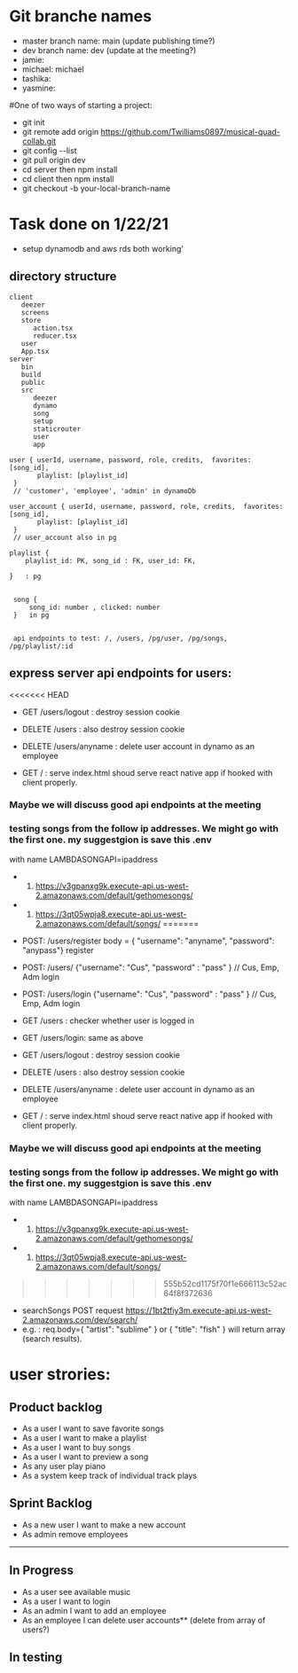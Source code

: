 # Git branche names

- master branch name: main (update publishing time?)
- dev branch name: dev (update at the meeting?)
- jamie:
- michael: michael
- tashika:
- yasmine:

#One of two ways of starting a project:

- git init
- git remote add origin https://github.com/Twilliams0897/musical-quad-collab.git
- git config --list
- git pull origin dev
- cd server then npm install
- cd client then npm install
- git checkout -b your-local-branch-name

# Task done on 1/22/21

- setup dynamodb and aws rds both working'

## directory structure

```
client
   deezer
   screens
   store
      action.tsx
      reducer.tsx
   user
   App.tsx
server
   bin
   build
   public
   src
      deezer
      dynamo
      song
      setup
      staticrouter
      user
      app
```

```
user { userId, username, password, role, credits,  favorites: [song_id],
       playlist: [playlist_id]
 }
 // 'customer', 'employee', 'admin' in dynamoDb

user_account { userId, username, password, role, credits,  favorites: [song_id],
       playlist: [playlist_id]
 }
 // user_account also in pg

playlist {
	playlist_id: PK, song_id : FK, user_id: FK,

}   : pg


 song {
     song_id: number , clicked: number
 }   in pg


 api endpoints to test: /, /users, /pg/user, /pg/songs, /pg/playlist/:id
```

## express server api endpoints for users:

<<<<<<< HEAD
* GET /users/logout  : destroy session cookie
* DELETE /users  : also destroy session cookie

* DELETE /users/anyname  : delete user account in dynamo as an employee


* GET /   : serve index.html shoud serve react native app if hooked with client properly.

### Maybe we will discuss good api endpoints at the meeting

### testing songs from the follow ip addresses. We might go with the first one. my suggestgion is save this .env 
with name LAMBDASONGAPI=ipaddress
* 1.  https://v3gpanxg9k.execute-api.us-west-2.amazonaws.com/default/gethomesongs/
* 1.  https://3qt05wpja8.execute-api.us-west-2.amazonaws.com/default/songs/
=======
- POST: /users/register body = { "username": "anyname", "password": "anypass"} register
- POST: /users/ {"username": "Cus", "password" : "pass" } // Cus, Emp, Adm login
- POST: /users/login {"username": "Cus", "password" : "pass" } // Cus, Emp, Adm login

- GET /users : checker whether user is logged in
- GET /users/login: same as above
- GET /users/logout : destroy session cookie
- DELETE /users : also destroy session cookie

- DELETE /users/anyname : delete user account in dynamo as an employee

- GET / : serve index.html shoud serve react native app if hooked with client properly.

### Maybe we will discuss good api endpoints at the meeting

### testing songs from the follow ip addresses. We might go with the first one. my suggestgion is save this .env

with name LAMBDASONGAPI=ipaddress

- 1.  https://v3gpanxg9k.execute-api.us-west-2.amazonaws.com/default/gethomesongs/
- 1.  https://3qt05wpja8.execute-api.us-west-2.amazonaws.com/default/songs/
>>>>>>> 555b52cd1175f70f1e666113c52ac64f8f372636

- searchSongs POST request https://1bt2tfiy3m.execute-api.us-west-2.amazonaws.com/dev/search/
- e.g. : req.body={ "artist": "sublime" } or { "title": "fish" } will return array (search results).

# user strories:

## Product backlog

- As a user I want to save favorite songs
- As a user I want to make a playlist
- As a user I want to buy songs
- As a user I want to preview a song
- As any user play piano
- As a system keep track of individual track plays

## Sprint Backlog

- As a new user I want to make a new account
- As admin remove employees

---

## In Progress

- As a user see available music
- As a user I want to login
- As an admin I want to add an employee
- As an employee I can delete user accounts\*\* (delete from array of users?)

## In testing
